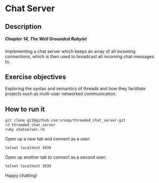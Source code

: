 Chat Server
============

Description
----
##### Chapter 14, The Well Grounded Rubyist
Implementing a chat server which keeps an array of all incoming connections, which is then used to broadcast all incoming chat messages to.

Exercise objectives
----
Exploring the syntax and semantics of threads and how they facilitate projects such as multi-user networked communication.

How to run it
----

```sh
git clone git@github.com:sroop/threaded_chat_server.git
cd threaded_chat_server
ruby chatserver.rb
```
Open up a new tab and connect as a user:

```sh
telnet localhost 3939
```

Open up another tab to connect as a second user:

```sh
telnet localhost 3939
```

Happy chatting!